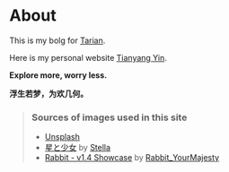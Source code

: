 # About
This is my bolg for [Tarian](https://github.com/tiyooy/my-blog).

Here is my personal website [Tianyang Yin](https://github.com/tiyooy).

**Explore more, worry less.**

**浮生若梦，为欢几何。**
<!-- ::github{repo="tiyooy/my-blog"} -->

> ### Sources of images used in this site
> - [Unsplash](https://unsplash.com/)
> - [星と少女](https://www.pixiv.net/artworks/108916539) by [Stella](https://www.pixiv.net/users/93273965)
> - [Rabbit - v1.4 Showcase](https://civitai.com/posts/586908) by [Rabbit_YourMajesty](https://civitai.com/user/Rabbit_YourMajesty)